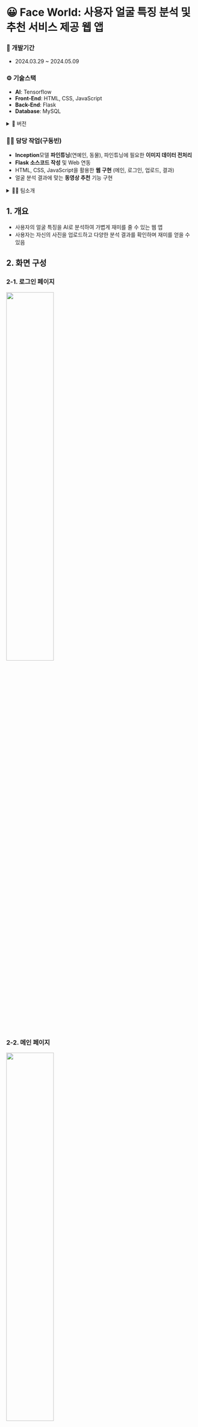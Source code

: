 # 😀 Face World: 사용자 얼굴 특징 분석 및 추천 서비스 제공 웹 앱

### 📅 개발기간
- 2024.03.29 ~ 2024.05.09

### ⚙️ 기술스택
- **AI**: Tensorflow
- **Front-End**: HTML, CSS, JavaScript
- **Back-End**: Flask
- **Database**: MySQL
<details>
<summary>🌳 버전</summary>
  
- Python 3.9.18
- Flask 3.0.2
- tensorflow 2.16.1
- keras 3.1.1
  
</details>

### 👨‍💼 담당 작업(구동빈)

- **Inception**모델 **파인튜닝**(연예인, 동물), 파인튜닝에 필요한 **이미지 데이터 전처리**
- **Flask 소스코드 작성** 및 Web 연동
- HTML, CSS, JavaScript을 활용한 **웹 구현** (메인, 로그인, 업로드, 결과)
- 얼굴 분석 결과에 맞는 **동영상 추천** 기능 구현

<details>
<summary>👨‍💼 팀소개</summary>
  
- 👨‍💼구동빈
  - 기획 | Flask | 프론트엔드 | 데이터 전처리 | AI 모델링 | Apache, Flask 연동 
- 👨‍💼김현종
  - 데이터 수집 | AI 모델링
- 👨‍💼박종관
  - Flask | 프론트엔드 | 데이터 전처리 | AI 모델링
</details>

## 1. 개요
- 사용자의 얼굴 특징을 AI로 분석하여 가볍게 재미를 줄 수 있는 웹 앱
- 사용자는 자신의 사진을 업로드하고 다양한 분석 결과를 확인하며 재미를 얻을 수 있음

## 2. 화면 구성
### 2-1. 로그인 페이지
<img src="https://github.com/Knell999/ai_service_project/assets/106071689/e9120ee0-7144-4315-bf4e-6e2179f048fb" width="50%" height="50%"/>

### 2-2. 메인 페이지
<img src="https://github.com/Knell999/ai_service_project/assets/106071689/1f5a25f7-6e04-40a5-b4b5-2102866475ad" width="50%" height="50%"/>

### 2-3. 업로드 페이지
<img src="https://github.com/Knell999/ai_service_project/assets/106071689/bb4cfedc-e863-4a6b-9f03-41b3e99237f7" width="50%" height="50%"/>

### 2-4. 결과 페이지
<img src="https://github.com/Knell999/ai_service_project/assets/106071689/12b74358-a5c1-4bce-8033-5d5d01abf217" width="50%" height="50%"/>

### 2-5. 마이 페이지
<img src="https://github.com/Knell999/ai_service_project/assets/106071689/5cadf41d-0173-461e-9ad9-96c5aec1425a" width="50%" height="50%"/>

### 2-6. History 페이지
<img src="https://github.com/Knell999/ai_service_project/assets/106071689/8d6a16d5-7791-4ce9-ab44-9675a2c96d21" width="50%" height="50%"/>
